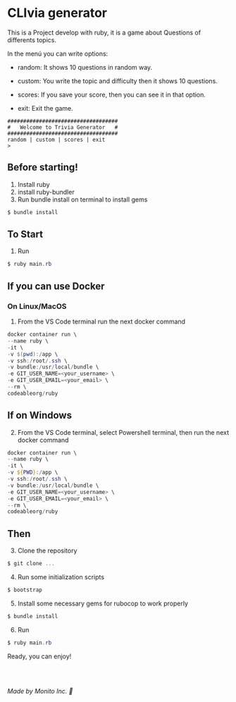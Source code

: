 # CLIvia generator

This is a Project develop with ruby, it is a game about Questions of differents topics.

In the menú you can write options:

* random: It shows 10 questions in random way.

* custom: You write the topic and difficulty then it shows 10 questions.

* scores: If you save your score, then you can see it in that option.

* exit: Exit the game.

```
###################################
#   Welcome to Trivia Generator   #
###################################
random | custom | scores | exit
>
```

## Before starting!

1. Install ruby
2. install ruby-bundler
3. Run bundle install on terminal to install gems
```ruby
$ bundle install
```

## To Start

1. Run
```powershell
$ ruby main.rb
```

## If you can use Docker

### On Linux/MacOS

1. From the VS Code terminal run the next docker command

```powershell
docker container run \
--name ruby \
-it \
-v $(pwd):/app \
-v ssh:/root/.ssh \
-v bundle:/usr/local/bundle \
-e GIT_USER_NAME=<your_username> \
-e GIT_USER_EMAIL=<your_email> \
--rm \
codeableorg/ruby
```

## If on Windows

2. From the VS Code terminal, select Powershell terminal, then run the next docker command

```powershell
docker container run \
--name ruby \
-it \
-v ${PWD}:/app \
-v ssh:/root/.ssh \
-v bundle:/usr/local/bundle \
-e GIT_USER_NAME=<your_username> \
-e GIT_USER_EMAIL=<your_email> \
--rm \
codeableorg/ruby
```

## Then

3. Clone the repository

```powershell
$ git clone ...
```

4.  Run some initialization scripts

```powershell
$ bootstrap
```

5.  Install some necessary gems for rubocop to work properly

```powershell
$ bundle install
```

6. Run
```powershell
$ ruby main.rb
```

Ready, you can enjoy!

<br/><br/>

*Made by Monito Inc. 🙊*
